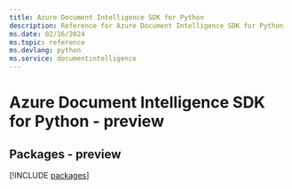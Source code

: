 ```yaml
---
title: Azure Document Intelligence SDK for Python
description: Reference for Azure Document Intelligence SDK for Python
ms.date: 02/16/2024
ms.topic: reference
ms.devlang: python
ms.service: documentintelligence
---
```

# Azure Document Intelligence SDK for Python - preview
## Packages - preview
[!INCLUDE [packages](document-intelligence-index.md)]